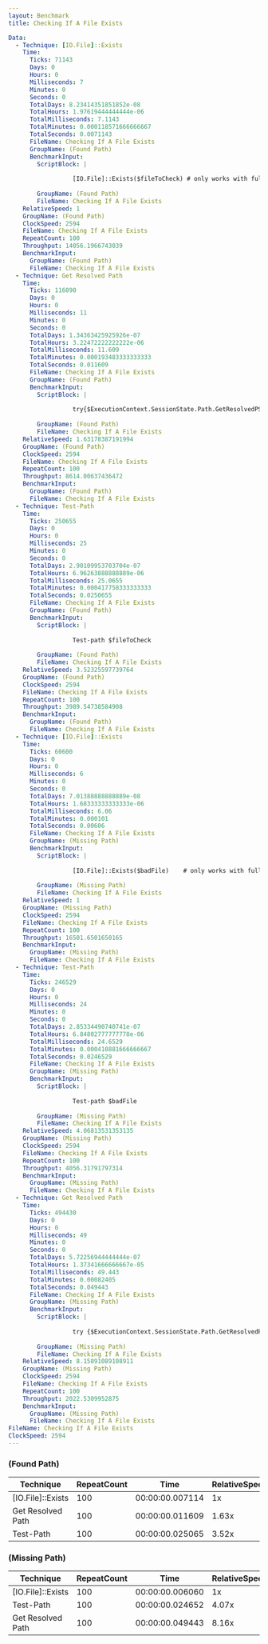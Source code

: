 ```yaml
---
layout: Benchmark
title: Checking If A File Exists

Data: 
  - Technique: [IO.File]::Exists
    Time: 
      Ticks: 71143
      Days: 0
      Hours: 0
      Milliseconds: 7
      Minutes: 0
      Seconds: 0
      TotalDays: 8.23414351851852e-08
      TotalHours: 1.97619444444444e-06
      TotalMilliseconds: 7.1143
      TotalMinutes: 0.000118571666666667
      TotalSeconds: 0.0071143
      FileName: Checking If A File Exists
      GroupName: (Found Path)
      BenchmarkInput: 
        ScriptBlock: |
          
                  [IO.File]::Exists($fileToCheck) # only works with full paths
              
        GroupName: (Found Path)
        FileName: Checking If A File Exists
    RelativeSpeed: 1
    GroupName: (Found Path)
    ClockSpeed: 2594
    FileName: Checking If A File Exists
    RepeatCount: 100
    Throughput: 14056.1966743039
    BenchmarkInput: 
      GroupName: (Found Path)
      FileName: Checking If A File Exists
  - Technique: Get Resolved Path
    Time: 
      Ticks: 116090
      Days: 0
      Hours: 0
      Milliseconds: 11
      Minutes: 0
      Seconds: 0
      TotalDays: 1.34363425925926e-07
      TotalHours: 3.22472222222222e-06
      TotalMilliseconds: 11.609
      TotalMinutes: 0.000193483333333333
      TotalSeconds: 0.011609
      FileName: Checking If A File Exists
      GroupName: (Found Path)
      BenchmarkInput: 
        ScriptBlock: |
          
                  try{$ExecutionContext.SessionState.Path.GetResolvedPSPathFromPSPath($fileToCheck)} catch {}
              
        GroupName: (Found Path)
        FileName: Checking If A File Exists
    RelativeSpeed: 1.63178387191994
    GroupName: (Found Path)
    ClockSpeed: 2594
    FileName: Checking If A File Exists
    RepeatCount: 100
    Throughput: 8614.00637436472
    BenchmarkInput: 
      GroupName: (Found Path)
      FileName: Checking If A File Exists
  - Technique: Test-Path
    Time: 
      Ticks: 250655
      Days: 0
      Hours: 0
      Milliseconds: 25
      Minutes: 0
      Seconds: 0
      TotalDays: 2.90109953703704e-07
      TotalHours: 6.96263888888889e-06
      TotalMilliseconds: 25.0655
      TotalMinutes: 0.000417758333333333
      TotalSeconds: 0.0250655
      FileName: Checking If A File Exists
      GroupName: (Found Path)
      BenchmarkInput: 
        ScriptBlock: |
          
                  Test-path $fileToCheck
              
        GroupName: (Found Path)
        FileName: Checking If A File Exists
    RelativeSpeed: 3.52325597739764
    GroupName: (Found Path)
    ClockSpeed: 2594
    FileName: Checking If A File Exists
    RepeatCount: 100
    Throughput: 3989.54738584908
    BenchmarkInput: 
      GroupName: (Found Path)
      FileName: Checking If A File Exists
  - Technique: [IO.File]::Exists
    Time: 
      Ticks: 60600
      Days: 0
      Hours: 0
      Milliseconds: 6
      Minutes: 0
      Seconds: 0
      TotalDays: 7.01388888888889e-08
      TotalHours: 1.68333333333333e-06
      TotalMilliseconds: 6.06
      TotalMinutes: 0.000101
      TotalSeconds: 0.00606
      FileName: Checking If A File Exists
      GroupName: (Missing Path)
      BenchmarkInput: 
        ScriptBlock: |
          
                  [IO.File]::Exists($badFile)    # only works with full paths
              
        GroupName: (Missing Path)
        FileName: Checking If A File Exists
    RelativeSpeed: 1
    GroupName: (Missing Path)
    ClockSpeed: 2594
    FileName: Checking If A File Exists
    RepeatCount: 100
    Throughput: 16501.6501650165
    BenchmarkInput: 
      GroupName: (Missing Path)
      FileName: Checking If A File Exists
  - Technique: Test-Path
    Time: 
      Ticks: 246529
      Days: 0
      Hours: 0
      Milliseconds: 24
      Minutes: 0
      Seconds: 0
      TotalDays: 2.85334490740741e-07
      TotalHours: 6.84802777777778e-06
      TotalMilliseconds: 24.6529
      TotalMinutes: 0.000410881666666667
      TotalSeconds: 0.0246529
      FileName: Checking If A File Exists
      GroupName: (Missing Path)
      BenchmarkInput: 
        ScriptBlock: |
          
                  Test-path $badFile
              
        GroupName: (Missing Path)
        FileName: Checking If A File Exists
    RelativeSpeed: 4.06813531353135
    GroupName: (Missing Path)
    ClockSpeed: 2594
    FileName: Checking If A File Exists
    RepeatCount: 100
    Throughput: 4056.31791797314
    BenchmarkInput: 
      GroupName: (Missing Path)
      FileName: Checking If A File Exists
  - Technique: Get Resolved Path
    Time: 
      Ticks: 494430
      Days: 0
      Hours: 0
      Milliseconds: 49
      Minutes: 0
      Seconds: 0
      TotalDays: 5.72256944444444e-07
      TotalHours: 1.37341666666667e-05
      TotalMilliseconds: 49.443
      TotalMinutes: 0.00082405
      TotalSeconds: 0.049443
      FileName: Checking If A File Exists
      GroupName: (Missing Path)
      BenchmarkInput: 
        ScriptBlock: |
          
                  try {$ExecutionContext.SessionState.Path.GetResolvedPSPathFromPSPath($badFile)} catch {}
              
        GroupName: (Missing Path)
        FileName: Checking If A File Exists
    RelativeSpeed: 8.15891089108911
    GroupName: (Missing Path)
    ClockSpeed: 2594
    FileName: Checking If A File Exists
    RepeatCount: 100
    Throughput: 2022.5309952875
    BenchmarkInput: 
      GroupName: (Missing Path)
      FileName: Checking If A File Exists
FileName: Checking If A File Exists
ClockSpeed: 2594
---
```



### (Found Path)


|Technique        |RepeatCount|Time           |RelativeSpeed|Throughput|
|-----------------|-----------|---------------|-------------|----------|
|[IO.File]::Exists|100        |00:00:00.007114|1x           |14056.2/s |
|Get Resolved Path|100        |00:00:00.011609|1.63x        |8614.01/s |
|Test-Path        |100        |00:00:00.025065|3.52x        |3989.55/s |


### (Missing Path)


|Technique        |RepeatCount|Time           |RelativeSpeed|Throughput|
|-----------------|-----------|---------------|-------------|----------|
|[IO.File]::Exists|100        |00:00:00.006060|1x           |16501.65/s|
|Test-Path        |100        |00:00:00.024652|4.07x        |4056.32/s |
|Get Resolved Path|100        |00:00:00.049443|8.16x        |2022.53/s |
